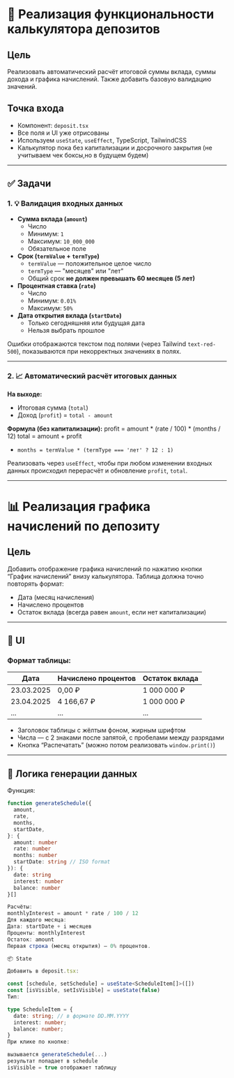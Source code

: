 # 🧠 Реализация функциональности калькулятора депозитов

## Цель

Реализовать автоматический расчёт итоговой суммы вклада, суммы дохода и графика начислений. Также добавить базовую валидацию значений.

## Точка входа

- Компонент: `deposit.tsx`
- Все поля и UI уже отрисованы
- Используем `useState`, `useEffect`, TypeScript, TailwindCSS
- Калькулятор пока без капитализации и досрочного закрытия (не учитываем чек боксы,но в будущем будем)

---

## ✅ Задачи

### 1. 💡 Валидация входных данных

- **Сумма вклада (`amount`)**
  - Число
  - Минимум: `1`
  - Максимум: `10_000_000`
  - Обязательное поле
- **Срок (`termValue` + `termType`)**
  - `termValue` — положительное целое число
  - `termType` — "месяцев" или "лет"
  - Общий срок **не должен превышать 60 месяцев (5 лет)**
- **Процентная ставка (`rate`)**
  - Число
  - Минимум: `0.01%`
  - Максимум: `50%`
- **Дата открытия вклада (`startDate`)**
  - Только сегодняшняя или будущая дата
  - Нельзя выбрать прошлое

Ошибки отображаются текстом под полями (через Tailwind `text-red-500`), показываются при некорректных значениях в полях.

---

### 2. 📈 Автоматический расчёт итоговых данных

**На выходе:**
- Итоговая сумма (`total`)
- Доход (`profit`) = `total - amount`

**Формула (без капитализации):**
profit = amount * (rate / 100) * (months / 12)
total = amount + profit


- `months = termValue * (termType === 'лет' ? 12 : 1)`

Реализовать через `useEffect`, чтобы при любом изменении входных данных происходил перерасчёт и обновление `profit`, `total`.

---

# 📊 Реализация графика начислений по депозиту

## Цель

Добавить отображение графика начислений по нажатию кнопки “График начислений” внизу калькулятора. Таблица должна точно повторять формат:

- Дата (месяц начисления)
- Начислено процентов
- Остаток вклада (всегда равен `amount`, если нет капитализации)

---

## 📐 UI

### Формат таблицы:

| Дата        | Начислено процентов | Остаток вклада |
|-------------|----------------------|----------------|
| 23.03.2025  | 0,00 ₽               | 1 000 000 ₽    |
| 23.04.2025  | 4 166,67 ₽           | 1 000 000 ₽    |
| ...         | ...                  | ...            |

- Заголовок таблицы с жёлтым фоном, жирным шрифтом
- Числа — с 2 знаками после запятой, с пробелами между разрядами
- Кнопка “Распечатать” (можно потом реализовать `window.print()`)

---

## 🧠 Логика генерации данных

Функция:

```ts
function generateSchedule({
  amount,
  rate,
  months,
  startDate,
}: {
  amount: number
  rate: number
  months: number
  startDate: string // ISO format
}): {
  date: string
  interest: number
  balance: number
}[]

Расчёты:
monthlyInterest = amount * rate / 100 / 12
Для каждого месяца:
Дата: startDate + i месяцев
Проценты: monthlyInterest
Остаток: amount
Первая строка (месяц открытия) — 0% процентов.

📦 State

Добавить в deposit.tsx:

const [schedule, setSchedule] = useState<ScheduleItem[]>([])
const [isVisible, setIsVisible] = useState(false)
Тип:

type ScheduleItem = {
  date: string; // в формате DD.MM.YYYY
  interest: number;
  balance: number;
}
При клике по кнопке:

вызывается generateSchedule(...)
результат попадает в schedule
isVisible = true отображает таблицу